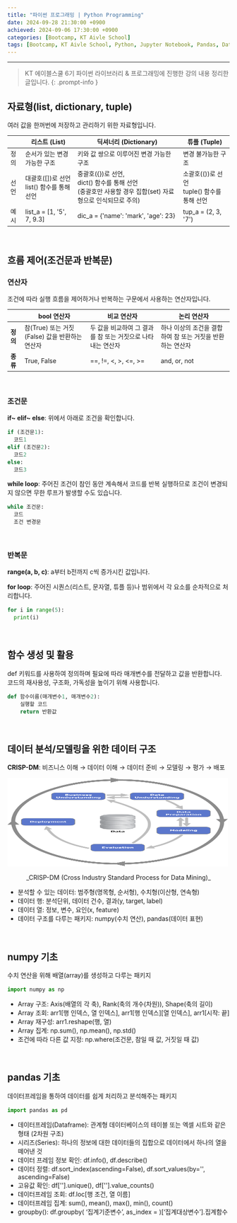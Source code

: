 ```yaml
---
title: "파이썬 프로그래밍 | Python Programming"
date: 2024-09-28 21:30:00 +0900
achieved: 2024-09-06 17:30:00 +0900
categories: [Bootcamp, KT Aivle School]
tags: [Bootcamp, KT Aivle School, Python, Jupyter Notebook, Pandas, DataFrame]	
---
```

-------------------------------
> KT 에이블스쿨 6기 파이썬 라이브러리 & 프로그래밍에 진행한 강의 내용 정리한 글입니다. 
{: .prompt-info }


## **자료형(list, dictionary, tuple)**
여러 값을 한꺼번에 저장하고 관리하기 위한 자료형입니다.

|      | 리스트 (List)                                | 딕셔너리 (Dictionary)                                         | 튜플 (Tuple)                             |
|------|----------------------------------------------|------------------------------------------------------------|------------------------------------------|
| 정의 | 순서가 있는 변경 가능한 구조               | 키와 값 쌍으로 이루어진 변경 가능한 구조                    | 변경 불가능한 구조                   |
| 선언 | 대괄호([])로 선언 <br> list() 함수를 통해 선언       | 중괄호({})로 선언,  <br> dict() 함수를 통해 선언 <br> (중괄호만 사용할 경우 집합(set) 자료형으로 인식되므로 주의) | 소괄호(())로 선언 <br> tuple() 함수를 통해 선언  |
| 예시 | list_a = [1, '5', 7, 9.3]                   | dic_a = {'name': 'mark', 'age': 23}                        | tup_a = (2, 3, '7')                     |

&nbsp;

## **흐름 제어(조건문과 반복문)**

### **연산자**
조건에 따라 실행 흐름을 제어하거나 반복하는 구문에서 사용하는 연산자입니다. 

|      | **bool 연산자**                                 | **비교 연산자**                                        | **논리 연산자**                         |
|------|-------------------------------------------------|-------------------------------------------------------|-----------------------------------------|
| **정의** | 참(True) 또는 거짓(False) 값을 반환하는 연산자      | 두 값을 비교하여 그 결과를 참 또는 거짓으로 나타내는 연산자  | 하나 이상의 조건을 결합하여 참 또는 거짓을 반환하는 연산자 |
| **종류** | True, False                                     | ==, !=, <, >, <=, >=                                  | and, or, not                           |

&nbsp;

### **조건문**
**if~ elif~ else**: 위에서 아래로 조건을 확인합니다.

```python
if (조건문1):
  코드1
elif (조건문2):
  코드2
else:
  코드3
```

**while loop**: 주어진 조건이 참인 동안 계속해서 코드를 반복 실행하므로 조건이 변경되지 않으면 무한 루프가 발생할 수도 있습니다. 

```python
while 조건문:
  코드
  조건 변경문 
```

&nbsp;

### **반복문**

**range(a, b, c)**: a부터 b전까지 c씩 증가시킨 값입니다. 

**for loop**: 주어진 시퀀스(리스트, 문자열, 튜플 등)나 범위에서 각 요소를 순차적으로 처리합니다.

```python
for i in range(5):
  print(i)
```
&nbsp;

## **함수 생성 및 활용**
def 키워드를 사용하여 정의하며 필요에 따라 매개변수를 전달하고 값을 반환합니다. <br>
코드의 재사용성, 구조화, 가독성을 높이기 위해 사용합니다. 

```python
def 함수이름(매개변수1, 매개변수2):
    실행할 코드
    return 반환값
```

&nbsp;

## **데이터 분석/모델링을 위한 데이터 구조**
**CRISP-DM**: 비즈니스 이해 → 데이터 이해 → 데이터 준비 → 모델링 → 평가 → 배포

<img src="https://raw.githubusercontent.com/tae2on/tae2on.github.io/main/assets/img/CRISP-DM.png" alt="CRISP-DM" width="500" height="200" />
<p style="text-align: center;">_CRISP-DM (Cross Industry Standard Process for Data Mining)_</p>

- 분석할 수 있는 데이터: 범주형(명목형, 순서형), 수치형(이산형, 연속형)<br>
 - 데이터 행: 분석단위, 데이터 건수, 결과(y, target, label)<br>
- 데이터 열: 정보, 변수, 요인(x, feature)<br>
- 데이터 구조를 다루는 패키지: numpy(수치 연산), pandas(데이터 표현) 

&nbsp;

## **numpy 기초**
수치 연산을 위해 배열(array)를 생성하고 다루는 패키지 

```python
import numpy as np
```
- Array 구조: Axis(배열의 각 축), Rank(축의 개수(차원)), Shape(축의 길이)<br>
- Array 조회: arr1[행 인덱스, 열 인덱스], arr1[행 인덱스][열 인덱스], arr1[시작: 끝]<br>
- Array 재구성: arr1.reshape(행, 열)<br>
- Array 집계: np.sum(), np.mean(), np.std()<br>
- 조건에 따라 다른 값 지정: np.where(조건문, 참일 때 값, 거짓일 때 값)

&nbsp;

## **pandas 기초**
데이터프레임을 통하여 데이터를 쉽게 처리하고 분석해주는 패키지 

```python
import pandas as pd
```
- 데이터프레임(Dataframe): 관계형 데이터베이스의 테이블 또는 엑셀 시트와 같은 형태 (2차원 구조)<br>
- 시리즈(Series): 하나의 정보에 대한 데이터들의 집합으로 데이터에서 하나의 열을 떼어낸 것<br>
- 데이터 프레임 정보 확인: df.info(), df.describe()<br>
- 데이터 정렬: df.sort_index(ascending=False), df.sort_values(by='', ascending=False)<br>
- 고유값 확인: df[''].unique(), df[''].value_counts()<br>
- 데이터프레임 조회: df.loc[행 조건, 열 이름]<br>
- 데이터프레임 집계: sum(), mean(), max(), min(), count()<br>
- groupby(): df.groupby( ‘집계기준변수’, as_index = )[‘집계대상변수’].집계함수

